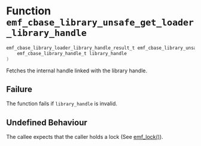 # Function `emf_cbase_library_unsafe_get_loader_library_handle`

```c
emf_cbase_library_loader_library_handle_result_t emf_cbase_library_unsafe_get_loader_library_handle(
    emf_cbase_library_handle_t library_handle
)
```

Fetches the internal handle linked with the library handle.

## Failure

The function fails if `library_handle` is invalid.

## Undefined Behaviour

The callee expects that the caller holds a lock (See [emf_lock()](./fn.emf_lock.md)).
